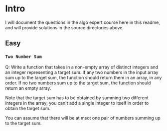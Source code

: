 # Intro
I will document the questions in the algo expert course here in this readme, and will provide solutions in the source directories above.

## Easy
### `Two Number Sum`
Q: Write a function that takes in a non-empty array of distinct integers and an integer representing a target sum. If any two numbers in the input array sum up to the target sum, the function should return them in an array, in any order. If no two numbers sum up to the target sum, the function should return an empty array.

Note that the target sum has to be obtained by summing two different integers in the array; you can't add a single integer to itself in order to obtain the target sum.

You can assume that there will be at msot one pair of numbers summing up to the target sum.
